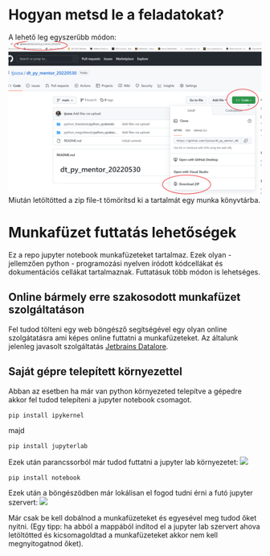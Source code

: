 # Hogyan metsd le a feladatokat?
A lehető leg egyszerűbb módon:
![](assets/download.png)
Miután letöltötted a zip file-t tömörítsd ki a tartalmát egy munka könyvtárba. 

# Munkafüzet futtatás lehetőségek
Ez a repo jupyter notebook munkafüzeteket tartalmaz. Ezek olyan - jellemzően python - programozási nyelven íródott kódcellákat és dokumentációs cellákat tartalmaznak. Futtatásuk több módon is lehetséges.

## Online bármely erre szakosodott munkafüzet szolgáltatáson
Fel tudod tölteni egy web böngésző segítségével egy olyan online szolgátatásra ami képes online futtatni a munkafüzeteket. Az általunk jelenleg javasolt szolgáltatás [Jetbrains Datalore](https://datalore.jetbrains.com/notebooks).

## Saját gépre telepített környezettel
Abban az esetben ha már van python környezeted telepítve a gépedre akkor fel tudod telepíteni a jupyter notebook csomagot.

```
pip install ipykernel
```

majd

```
pip install jupyterlab
```

Ezek után parancssorból már tudod futtatni a jupyter lab környezetet:
![](https://miro.medium.com/max/1400/1*lrLVFnc0Z1mFxFs25RlRQA.png)

```
pip install notebook
```

Ezek után a böngészödben már lokálisan el fogod tudni érni a futó jupyter szervert:
![](https://miro.medium.com/max/1400/1*ZU5ycHZlQY2ZQyvAy-ElJQ.png)

Már csak be kell dobálnod a munkafüzeteket és egyesével meg tudod őket nyitni. (Egy tipp: ha abból a mappából indítod el a jupyter lab szervert ahova letöltötted és kicsomagoldtad a munkafüzeteket akkor nem kell megnyitogatnod őket).
